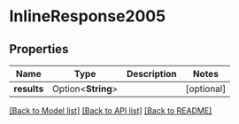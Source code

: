 # InlineResponse2005

## Properties

Name | Type | Description | Notes
------------ | ------------- | ------------- | -------------
**results** | Option<**String**> |  | [optional]

[[Back to Model list]](../README.md#documentation-for-models) [[Back to API list]](../README.md#documentation-for-api-endpoints) [[Back to README]](../README.md)


